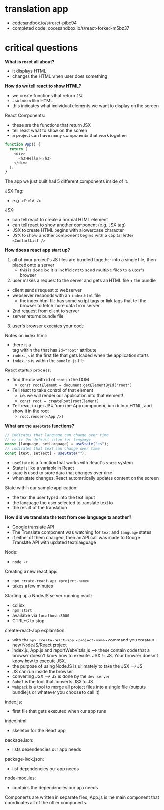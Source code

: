 # translation app

- codesandbox.io/s/react-pibc94
- completed code: codesandbox.io/s/react-forked-m5bz37

# critical questions

**What is react all about?**

- it displays HTML
- changes the HTML when user does something

**How do we tell react to show HTML?**

- we create functions that return `JSX`
- `JSX` looks like HTML
- this indicates what individual elements we want to display on the screen

React Components:

- these are the functions that return JSX
- tell react what to show on the screen
- a project can have many components that work together

```javascript
function App() {
  return (
    <div>
      <h3>Hello!</h3>
    </div>
  );
}
```

The app we just built had 5 different components inside of it.

JSX Tag:

- e.g. `<Field />`

JSX:

- can tell react to create a normal HTML element
- can tell react to show another component (e.g. JSX tag)
- JSX to create HTML begins with a lowercase character
- JSX to show another component begins with a capital letter `<ContactList />`

**How does a react app start up?**

1. all of your project's JS files are bundled together into a single file, then placed onto a server
   - this is done bc it is inefficient to send multiple files to a user's browser
2. user makes a request to the server and gets an HTML file + the bundle

- client sends request to webserver
- webserver responds with an `index.html` file
  - the index.html file has some script tags or link tags that tell the browser to fetch more data from server
- 2nd request from client to server
- server returns bundle file

3. user's browser executes your code

Notes on index.html:

- there is a <div> tag within the <body> that has `id="root"` attribute
- `index.js` is the first file that gets loaded when the application starts
- `index.js` is within the `bundle.js` file

React startup process:

- find the div with id of `root` in the DOM
  - `const rootElement = document.getElementById('root')`
- Tell react to take control of that element
  - i.e. we will render our application into that element!
  - `const root = createRoot(rootElement)`
- Tell react to get JSX from the App component, turn it into HTML, and show it in the root
  - `root.render(<App />)`

**What are the `useState` functions?**

```javascript
// indicates that language can change over time
// es is the default value for language
const [language, setLanguage] = useState("es");
// indicates that text can change over time
const [text, setText] = useState("");
```

- `useState` is a function that works with React's `state` system
- State is like a variable in React
- state is used to store data that changes over time
- when state changes, React automatically updates content on the screen

State within our sample application:

- the text the user typed into the text input
- the language the user selected to translate text to
- the result of the translation

**How did we translate the text from one language to another?**

- Google translate API
- The Translate component was watching for `text` and `language` states
- if either of them changed, then an API call was made to Google Translate API with updated text/language

Node:

- `node -v`

Creating a new react app:

- `npx create-react-app <project-name>`
- takes a few minutes

Starting up a NodeJS server running react:

- cd jsx
- `npm start`
- available via `localhost:3000`
- CTRL+C to stop

create-react-app explanation:

- with the `npx create-react-app <project-name>` command you create a new NodeJS/React project
- index.js, App.js and reportWebVitals.js --> these contain code that a browser doesn't know how to execute. JSX != JS. Your browser doesn't know how to execute JSX.
- the purpose of using NodeJS is ultimately to take the JSX --> JS
- JS can run inside the browser
- converting JSX --> JS is done by the `dev server`
- `Babel` is the tool that converts JSX to JS
- `Webpack` is a tool to merge all project files into a single file (outputs bundle.js or whatever you choose to call it)

index.js:

- first file that gets executed when our app runs

index.html:

- skeleton for the React app

package.json:

- lists dependencies our app needs

package-lock.json:

- list dependencies our app needs

node-modules:

- contains the dependencies our app needs

Components are written in separate files, App.js is the main component that coordinates all of the other components.
